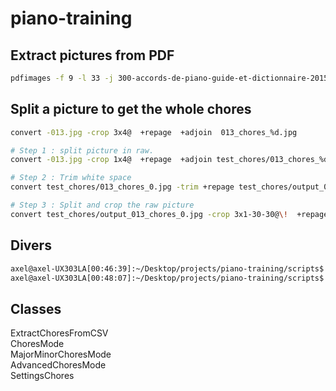 # piano-training

## Extract pictures from PDF

```bash
pdfimages -f 9 -l 33 -j 300-accords-de-piano-guide-et-dictionnaire-2015.pdf pictures/
```

## Split a picture to get the whole chores

```bash
convert -013.jpg -crop 3x4@  +repage  +adjoin  013_chores_%d.jpg

# Step 1 : split picture in raw.
convert -013.jpg -crop 1x4@  +repage  +adjoin test_chores/013_chores_%d.jpg

# Step 2 : Trim white space
convert test_chores/013_chores_0.jpg -trim +repage test_chores/output_013_chores_0.jpg

# Step 3 : Split and crop the raw picture
convert test_chores/output_013_chores_0.jpg -crop 3x1-30-30@\!  +repage  +adjoin test_chores/output_2_013_chores_%d.jpg

```

## Divers

```bash
axel@axel-UX303LA[00:46:39]:~/Desktop/projects/piano-training/scripts$ namef="-toto.txt"
axel@axel-UX303LA[00:48:07]:~/Desktop/projects/piano-training/scripts$ mv -- $namef ${namef#"-"}
```
## Classes

ExtractChoresFromCSV<br/>
ChoresMode<br/>
MajorMinorChoresMode<br/>
AdvancedChoresMode<br/>
SettingsChores<br/>
